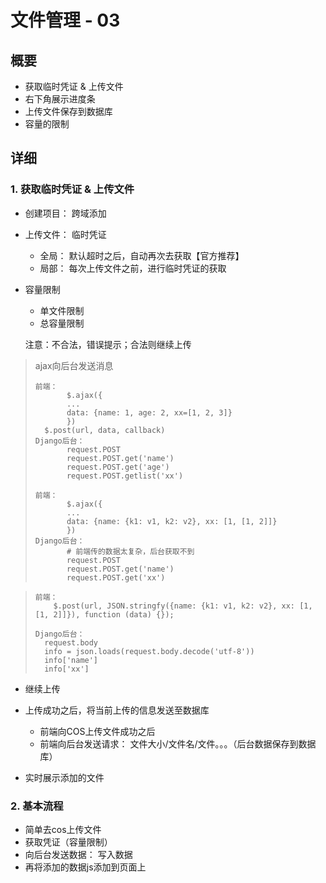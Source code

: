 # 文件管理 - 03

## 概要
- 获取临时凭证 & 上传文件
- 右下角展示进度条
- 上传文件保存到数据库
- 容量的限制

## 详细

### 1. 获取临时凭证 & 上传文件

- 创建项目： 跨域添加

- 上传文件： 临时凭证
  - 全局： 默认超时之后，自动再次去获取【官方推荐】
  - 局部： 每次上传文件之前，进行临时凭证的获取

- 容量限制
  - 单文件限制
  - 总容量限制
  
  注意：不合法，错误提示；合法则继续上传

> ajax向后台发送消息
>
> ```
> 前端：
>        $.ajax({
>        ...
>        data: {name: 1, age: 2, xx=[1, 2, 3]}
>        })
> 	$.post(url, data, callback)
> Django后台：
>        request.POST
>        request.POST.get('name')
>        request.POST.get('age')
>        request.POST.getlist('xx')
> ```
>
> ```
> 前端：
>        $.ajax({
>        ...
>        data: {name: {k1: v1, k2: v2}, xx: [1, [1, 2]]}
>        })
> Django后台：
>        # 前端传的数据太复杂，后台获取不到
>        request.POST
>        request.POST.get('name')
>        request.POST.get('xx')
>    ```

> ```
> 前端：
>     $.post(url, JSON.stringfy({name: {k1: v1, k2: v2}, xx: [1, [1, 2]]}), function (data) {});
>     
> Django后台：
> 	request.body
> 	info = json.loads(request.body.decode('utf-8'))
> 	info['name']
> 	info['xx']
> ```

- 继续上传
- 上传成功之后，将当前上传的信息发送至数据库
  - 前端向COS上传文件成功之后
  - 前端向后台发送请求： 文件大小/文件名/文件。。。（后台数据保存到数据库）

- 实时展示添加的文件



### 2. 基本流程

- 简单去cos上传文件
- 获取凭证（容量限制）
- 向后台发送数据： 写入数据
- 再将添加的数据js添加到页面上